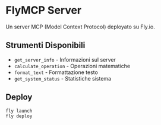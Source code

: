 # FlyMCP Server

Un server MCP (Model Context Protocol) deployato su Fly.io.

## Strumenti Disponibili

- `get_server_info` - Informazioni sul server
- `calculate_operation` - Operazioni matematiche
- `format_text` - Formattazione testo
- `get_system_status` - Statistiche sistema

## Deploy

```bash
fly launch
fly deploy
